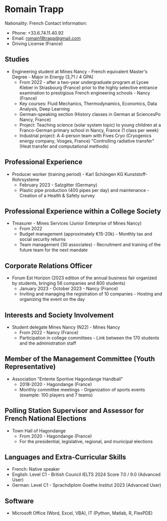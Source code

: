**Romain Trapp**
================

Nationality: French
Contact Information:
* Phone: +33.6.74.11.40.92
* Email: romain18trapp@gmail.com
* Driving License (France)

**Studies**
-----------

* Engineering student at Mines Nancy - French equivalent Master's Degree - Major in Energy (3,71 / 4 GPA)
	+ From 2022 - after a two-year undergraduate program at Lycee Kleber in Strasbourg (France) prior to the highly selective entrance examination to prestigious French engineering schools - Nancy (France)
	+ Key courses: Fluid Mechanics, Thermodynamics, Economics, Data Analysis, Deep Learning
	+ German-speaking section (History classes in German at SciencesPo Nancy, France)
	+ Project: Teaching science (solar system topic) to young children at a Franco-German primary school in Nancy, France (1 class per week)
	+ Industrial project: A 4-person team with Fives Cryo (Cryogenics energy company, Vosges, France) "Controlling radiative transfer" (Heat transfer and computational methods)

**Professional Experience**
-------------------------

* Producer worker (training period) - Karl Schöngen KG Kunststoff-Rohrsysteme
	+ February 2023 - Salzgitter (Germany)
	+ Plastic pipe production (400 pipes per day) and maintenance - Creation of a Health & Safety survey

**Professional Experience within a College Society**
---------------------------------------------------

* Treasurer - Mines Services (Junior Enterprise of Mines Nancy)
	+ From 2022
	+ Budget management (approximately €15-20k) - Monthly tax and social security returns
	+ Team management (30 associates) - Recruitment and training of the future team for the next mandate

**Corporate Relations Officer**
-----------------------------

* Forum Est Horizon (2023 edition of the annual business fair organized by students, bringing 56 companies and 800 students)
	+ January 2023 - October 2023 - Nancy (France)
	+ Inviting and managing the registration of 10 companies - Hosting and organizing the event on the day

**Interests and Society Involvement**
------------------------------------

* Student delegate Mines Nancy (N22) - Mines Nancy
	+ From 2022 - Nancy (France)
	+ Participation in college committees - Link between the 170 students and the administration staff

**Member of the Management Committee (Youth Representative)**
---------------------------------------------------------

* Association "Entente Sportive Hagondange Handball"
	+ 2018-2020 - Hagondange (France)
	+ Monthly committee meetings - Organization of sports events (example: 100 players and 7 teams)

**Polling Station Supervisor and Assessor for French National Elections**
----------------------------------------------------------------

* Town Hall of Hagondange
	+ From 2020 - Hagondange (France)
	+ For the presidential, legislative, regional, and municipal elections

**Languages and Extra-Curricular Skills**
-----------------------------------------

* French: Native speaker
* English: Level C1 - British Council IELTS 2024 Score 7.0 / 9.0 (Advanced User)
* German: Level C1 - Sprachdiplom Goethe Institut 2023 (Advanced User)

**Software**
------------

* Microsoft Office (Word, Excel, VBA), IT (Python, Matlab, R, FlexPDE)